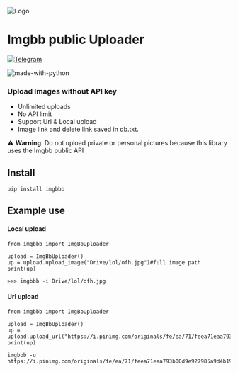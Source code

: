 ![Logo](https://gist.githubusercontent.com/OneFinalHug/919dc87b426aad4ade68de63897e91fb/raw/235ae0ae7bea0c5c551314408448de788af3c89c/imgbbb.svg)

# Imgbb public Uploader 
[![Telegram](https://img.shields.io/badge/Telegram-2CA5E0?style=flat&logo=telegram&logoColor=white)](https://t.me/onefinalhug) 

![made-with-python](https://img.shields.io/badge/Made%20with-Python-1f425f.svg)

### Upload Images without API key
- Unlimited uploads
- No API limit
- Support Url & Local upload 
- Image link and delete link saved in db.txt.

⚠️ **Warning**: Do not upload private or personal pictures because this library uses the Imgbb public API

## Install
```
pip install imgbbb
```
## Example use

#### Local upload

```
from imgbbb import ImgBbUploader

upload = ImgBbUploader()
up = upload.upload_image("Drive/lol/ofh.jpg")#full image path
print(up)
```
```
>>> imgbbb -i Drive/lol/ofh.jpg
```
#### Url upload
```
from imgbbb import ImgBbUploader

upload = ImgBbUploader()
up = upload.upload_url("https://i.pinimg.com/originals/fe/ea/71/feea71eaa793b00d9e927985a9d4b199.jpg")
print(up)
```
```
imgbbb -u https://i.pinimg.com/originals/fe/ea/71/feea71eaa793b00d9e927985a9d4b199.jpg
```

